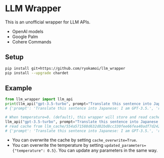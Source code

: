# LLM Wrapper

This is an unofficial wrapper for LLM APIs.

* OpenAI models
* Google Palm
* Cohere Commands

## Setup

```sh
pip install git+https://github.com/ryokamoi/llm_wrapper
pip install --upgrade chardet
```

## Example

```python
from llm_wrapper import llm_api
print(llm_api("gpt-3.5-turbo", prompt="Translate this sentence into Japanese: I am GPT-3.5."))
# {'prompt': 'Translate this sentence into Japanese: I am GPT-3.5.', 'response': '私はGPT-3.5です。 (Watashi wa GPT-3.5 desu.)'}

# When temperature=0. (default), this wrapper will store and read cached results.
llm_api("gpt-3.5-turbo", prompt="Translate this sentence into Japanese: I am GPT-3.5.")
# read cache from llm_cache/554a571588d632d02bd8cc330fee66fea40adf7d242763b462a7691ee858afd4d3a852caaa02058db5e9810edac0fee5021754c0f4479842d374e915a7cb21c0.json
# {'prompt': 'Translate this sentence into Japanese: I am GPT-3.5.', 'response': '私はGPT-3.5です。 (Watashi wa GPT-3.5 desu.)'}
```

* You can overwrite the cache by setting `cache_overwrite=True`.
* You can overwrite the temperature by setting `updated_parameters={"temperature": 0.5}`. You can update any parameters in the same way.
